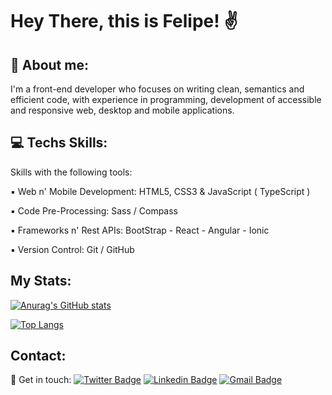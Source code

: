 # Hey There, this is Felipe! :v:

## :boy: About me:

I'm a front-end developer who focuses on writing clean, semantics and efficient code, with experience in programming, development of accessible and responsive web, desktop and mobile applications.

## :computer: Techs Skills:

Skills with the following tools:

▪︎  Web n' Mobile Development: HTML5, CSS3 & JavaScript ( TypeScript )

▪︎  Code Pre-Processing: Sass / Compass

▪︎  Frameworks n' Rest APIs: BootStrap - React - Angular - Ionic

▪︎  Version Control: Git / GitHub

## My Stats:

[![Anurag's GitHub stats](https://github-readme-stats.vercel.app/api?username=felipesoliver&theme=gotham&show_icons=true)](https://github.com/anuraghazra/github-readme-stats)

[![Top Langs](https://github-readme-stats.vercel.app/api/top-langs/?username=felipesoliver&theme=gotham&show_icons=true&layout=compact)](https://github.com/anuraghazra/github-readme-stats)

## Contact:

&#128075; Get in touch: [![Twitter Badge](https://img.shields.io/badge/-@f_soliver-1ca0f1?style=flat&labelColor=1ca0f1&logo=twitter&logoColor=white&link=https://twitter.com/f_soliver)](https://twitter.com/f_soliver) [![Linkedin Badge](https://img.shields.io/badge/-Felipe-blue?style=flat&logo=Linkedin&logoColor=white&link=https://www.linkedin.com/in/fsoliver/)](https://www.linkedin.com/in/fsoliver/) 
[![Gmail Badge](https://img.shields.io/badge/-felipephito@gmail.com-c14438?style=flat&logo=Gmail&logoColor=white&link=mailto:felipephito@gmail.com)](mailto:felipephito@gmail.com)

